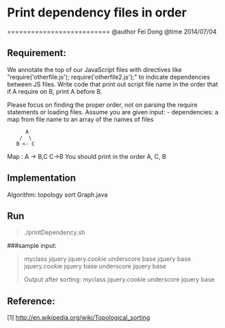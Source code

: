 # Print dependency files in order
==========================
@author Fei Dong
@time 2014/07/04

## Requirement:
We annotate the top of our JavaScript files with directives like "require('otherfile.js'); require('otherfile2.js');" to indicate dependencies between JS files. Write code that print out script file name in the order that if A require on B, print A before B. 

Please focus on finding the proper order, not on parsing the require statements or loading files. Assume you are given input: 
    - dependencies: a map from file name to an array of the names of files

          A
        /  \
       B <- C
Map : A -> B,C
          C->B
You should print in the order A, C, B

## Implementation
Algorithm: topology sort
Graph.java

## Run 
>./printDependency.sh

###sample input:
>myclass jquery jquery.cookie underscore base
>jquery base
>jquery.cookie jquery base
>underscore jquery base
>
>Output after sorting:
>myclass jquery.cookie underscore jquery base

## Reference:
[1] http://en.wikipedia.org/wiki/Topological_sorting
